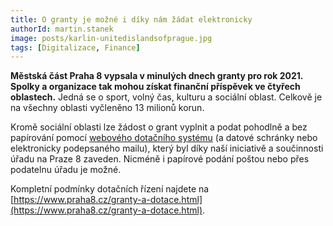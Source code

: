 ```yaml
---
title: O granty je možné i díky nám žádat elektronicky
authorId: martin.stanek
image: posts/karlin-unitedislandsofprague.jpg
tags: [Digitalizace, Finance]
---
```


**Městská část Praha 8 vypsala v minulých dnech granty pro rok 2021. Spolky a organizace tak mohou získat finanční příspěvek ve čtyřech oblastech.** Jedná se o sport, volný čas, kulturu a sociální oblast. Celkově je na všechny oblasti vyčleněno 13 milionů korun.

Kromě sociální oblasti lze žádost o grant vyplnit a podat pohodlně a bez papírování pomocí [webového dotačního systému](https://dotace.praha8.cz) (a datové schránky nebo elektronicky podepsaného mailu), který byl díky naší iniciativě a součinnosti úřadu na Praze 8 zaveden. Nicméně i papírové podání poštou nebo přes podatelnu úřadu je možné.

Kompletní podmínky dotačních řízení najdete na [https://www.praha8.cz/granty-a-dotace.html](https://www.praha8.cz/granty-a-dotace.html).
